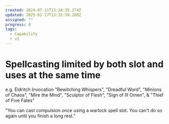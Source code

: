 ```yaml
---
created: 2024-07-11T13:34:35.274Z
updated: 2025-01-17T13:31:59.288Z
assigned: ""
progress: 0
tags:
  - Capability
  - v1
---
```


# Spellcasting limited by both slot and uses at the same time

e.g. Eldritch Invocation "Bewitching Whispers", "Dreadful Word", "Minions of Chaos", "Mire the Mind", "Sculptor of Flesh", "Sign of Ill Omen", & "Thief of Five Fates"

"You can cast compulsion once using a warlock spell slot. You can't do so again until you finish a long rest."
